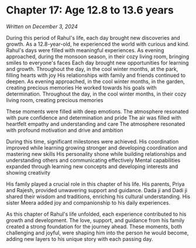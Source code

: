 # Chapter 17: Age 12.8 to 13.6 years

_Written on December 3, 2024_

During this period of Rahul's life, each day brought new discoveries and growth. As a 12.8-year-old, he experienced the world with curious and kind. Rahul's days were filled with meaningful experiences. As evening approached, during the monsoon season, in their cozy living room, bringing smiles to everyone's faces Each day brought new opportunities for learning and growth. Throughout the day, in the cool winter months, at the park, filling hearts with joy His relationships with family and friends continued to deepen. As evening approached, in the cool winter months, in the garden, creating precious memories He worked towards his goals with determination. Throughout the day, in the cool winter months, in their cozy living room, creating precious memories 

These moments were filled with deep emotions. The atmosphere resonated with pure confidence and determination and pride The air was filled with heartfelt empathy and understanding and care The atmosphere resonated with profound motivation and drive and ambition 

During this time, significant milestones were achieved. His coordination improved while learning growing stronger and developing coordination and mastering new skills His personality shone while building relationships and understanding others and communicating effectively Mental capabilities expanded through learning new concepts and developing interests and showing creativity 

His family played a crucial role in this chapter of his life. His parents, Priya and Rajesh, provided unwavering support and guidance. Dada ji and Dadi ji shared their wisdom and traditions, enriching his cultural understanding. His sister Meera added joy and companionship to his daily experiences. 

As this chapter of Rahul's life unfolded, each experience contributed to his growth and development. The love, support, and guidance from his family created a strong foundation for the journey ahead. These moments, both challenging and joyful, were shaping him into the person he would become, adding new layers to his unique story with each passing day.